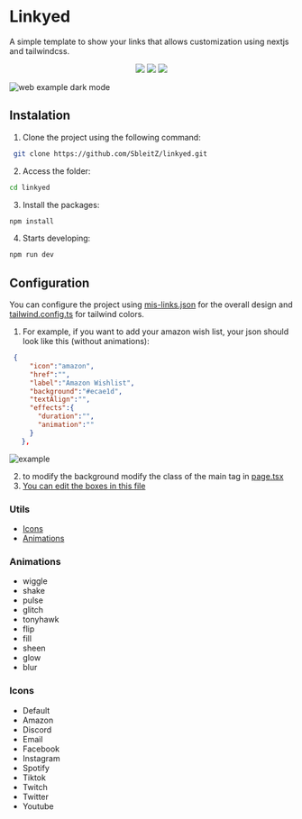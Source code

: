 # Linkyed
A simple template to show your links that allows customization using nextjs and tailwindcss.
<p align="center">
  <a>
    <img src="https://img.shields.io/badge/Next-black?style=for-the-badge&logo=next.js&logoColor=white">
  <a/>
  <a>
    <img src="https://img.shields.io/badge/typescript-%23007ACC.svg?style=for-the-badge&logo=typescript&logoColor=white">
  <a/>
  <a>
    <img src="https://img.shields.io/badge/tailwindcss-%2338B2AC.svg?style=for-the-badge&logo=tailwind-css&logoColor=white">
  <a/>
</p>
<img src="https://i.imgur.com/yMw2p1r.png" alt="web example dark mode"/>

## Instalation
  1. Clone the project using the following command: 

   ```bash
    git clone https://github.com/SbleitZ/linkyed.git
   ```
  2. Access the folder:

   ```bash
   cd linkyed
   ```
  3. Install the packages:
   ```bash
   npm install
   ```
  4. Starts developing:
   ```bash
   npm run dev
   ```
## Configuration

You can configure the project using [mis-links.json](./mis-links.json) for the overall design and [tailwind.config.ts](tailwind.config.ts) for tailwind colors.

1. For example, if you want to add your amazon wish list, your json should look like this (without animations):
 ```json
  {
      "icon":"amazon",
      "href":"",
      "label":"Amazon Wishlist",
      "background":"#ecae1d",
      "textAlign":"",
      "effects":{
        "duration":"",
        "animation":""
      }
    },
 ```
 <img src="https://i.imgur.com/ivFdUHj.png" alt="example"/>

2. to modify the background modify the class of the main tag in [page.tsx](./src/app/page.tsx#L8,C98)
3. [You can edit the boxes in this file](/src/app/components/Links.tsx)

### Utils
- [Icons](https://www.svgrepo.com)
- [Animations](https://codepen.io/davideast/pen/MWxvzjm)

### Animations
- wiggle
- shake
- pulse
- glitch
- tonyhawk
- flip
- fill
- sheen
- glow
- blur

### Icons
- Default
- Amazon
- Discord
- Email
- Facebook
- Instagram
- Spotify
- Tiktok
- Twitch
- Twitter
- Youtube

